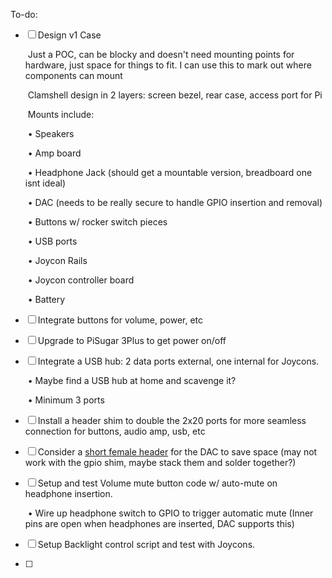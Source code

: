 To-do:

- [ ] Design v1 Case

  ​	Just a POC, can be blocky and doesn't need mounting points for hardware, just space for things to fit. I can use this to mark out where components can mount 

  ​	Clamshell design in 2 layers: screen bezel, rear case, access port for Pi

  ​	Mounts include: 

  ​		• Speakers

  ​		• Amp board

  ​		• Headphone Jack (should get a mountable version, breadboard one isnt ideal)

  ​		• DAC (needs to be really secure to handle GPIO insertion and removal)

  ​		• Buttons w/ rocker switch pieces

  ​		• USB ports

  ​		• Joycon Rails

  ​		• Joycon controller board

  ​		• Battery	

- [ ] Integrate buttons for volume, power, etc

- [ ] Upgrade to PiSugar 3Plus to get power on/off

- [ ] Integrate a USB hub: 2 data ports external, one internal for Joycons.

  ​	• Maybe find a USB hub at home and scavenge it?

  ​	• Minimum 3 ports

- [ ] Install a header shim to double the 2x20 ports for more seamless connection for buttons, audio amp, usb, etc

- [ ] Consider a [short female header](https://www.adafruit.com/product/2243) for the DAC to save space (may not work with the gpio shim, maybe stack them and solder together?)

- [ ] Setup and test Volume mute button code w/ auto-mute on headphone insertion.

  ​	• Wire up headphone switch to GPIO to trigger automatic mute (Inner pins are open when headphones are inserted, DAC supports this)

- [ ] Setup Backlight control script and test with Joycons.

- [ ] 
